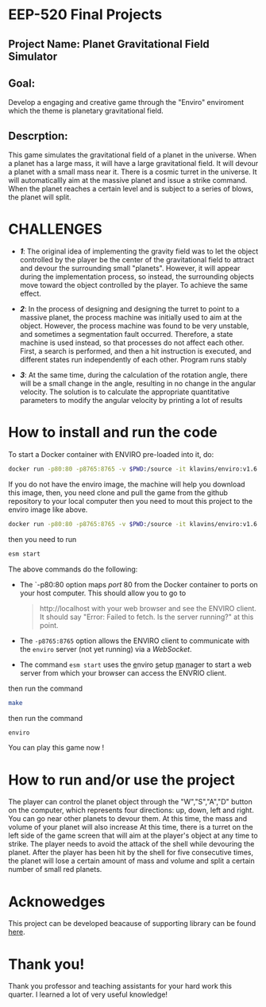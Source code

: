 EEP-520 Final Projects
===

Project Name: Planet Gravitational Field Simulator    
---
Goal:
---
Develop a engaging and creative game through the "Enviro" enviroment which the theme is planetary gravitational field.

Descrption:
---
This game simulates the gravitational field of a planet in the universe. When a planet has a large mass, it will have a large gravitational field. It will devour a planet with a small mass near it. There is a cosmic turret in the universe. It will automaticallly aim at the massive planet and issue a strike command. When the planet reaches a certain level and is subject to a series of blows, the planet will split.

 

CHALLENGES
===

- ***1***: The original idea of implementing the gravity field was to let the object controlled by the player be the center of the gravitational field to attract and devour the surrounding small "planets". However, it will appear during the implementation process, so instead, the surrounding objects move toward the object controlled by the player. To achieve the same effect.

- ***2***: In the process of designing and designing the turret to point to a massive planet, the process machine was initially used to aim at the object. However, the process machine was found to be very unstable, and sometimes a segmentation fault occurred. Therefore, a state machine is used instead, so that processes do not affect each other. First, a search is performed, and then a hit instruction is executed, and different states run independently of each other. Program runs stably

- ***3***: At the same time, during the calculation of the rotation angle, there will be a small change in the angle, resulting in no change in the angular velocity. The solution is to calculate the appropriate quantitative parameters to modify the angular velocity by printing a lot of results

How to install and run the code
===
To start a Docker container with ENVIRO pre-loaded into it, do:

```bash
docker run -p80:80 -p8765:8765 -v $PWD:/source -it klavins/enviro:v1.6 bash
```

If you do not have the enviro image, the machine will help you download this image,
then, you need clone and pull the game from the github repository to your local computer 
then you need to mout this project to the enviro image like above.

 ```bash
docker run -p80:80 -p8765:8765 -v $PWD:/source -it klavins/enviro:v1.6 bash
```
then you need to run 
 ```bash
esm start
```
The above commands do the following:

- The `-p80:80 option maps *port* 80 from the Docker container to ports on your host computer. This should allow you to go to 
    > http://localhost
    with your web browser and see the ENVIRO client. It should say "Error: Failed to fetch. Is the server running?" at this point. 

- The `-p8765:8765` option allows the ENVIRO client to communicate with the `enviro` server (not yet running) via a *WebSocket*.

- The command `esm start` uses the <u>e</u>nviro <u>s</u>etup <u>m</u>anager to start a web server from which your browser can access the ENVRIO client. 

then run the command

 ```bash
make
```

then run the command

 ```bash
enviro
```
You can  play this game now !

How to run and/or use the project
===

The player can control the planet object through the "W","S","A","D" button on the computer, which represents four directions: up, down, left and right. You can go near other planets to devour them. At this time, the mass and volume of your planet will also increase
At this time, there is a turret on the left side of the game screen that will aim at the player's object at any time to strike. The player needs to avoid the attack of the shell while devouring the planet. After the player has been hit by the shell for five consecutive times, the planet will lose a certain amount of mass and volume and split a certain number of small red planets.


Acknowedges
===

This project can be developed beacause of supporting library can be found [here](https://github.com/klavinslab/enviro).


Thank you!
===

Thank you professor and teaching assistants for your hard work this quarter. I learned a lot of very useful knowledge!